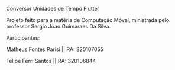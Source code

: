 Conversor Unidades de Tempo Flutter

Projeto feito para a matéria de Computação Móvel, ministrada pelo professor Sergio Joao Guimaraes Da Silva.

Participantes:

Matheus Fontes Parisi || RA: 320107055

Felipe Ferri Santos || RA: 320106844
